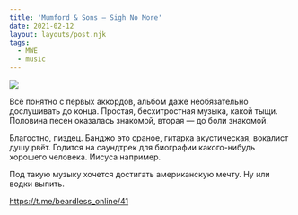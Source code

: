 ```yaml
---
title: 'Mumford & Sons — Sigh No More'
date: 2021-02-12
layout: layouts/post.njk
tags:
  - MWE
  - music
---
```


![](https://i.ibb.co/c8kdzW6/image.png)

Всё понятно с первых аккордов, альбом даже необязательно дослушивать до конца. Простая, бесхитростная музыка, какой тыщи. Половина песен оказалась знакомой, вторая — до боли знакомой. 

Благостно, пиздец. Банджо это сраное, гитарка акустическая, вокалист душу рвёт. Годится на саундтрек для биографии какого-нибудь хорошего человека. Иисуса например. 

Под такую музыку хочется достигать американскую мечту. Ну или водки выпить.

https://t.me/beardless_online/41